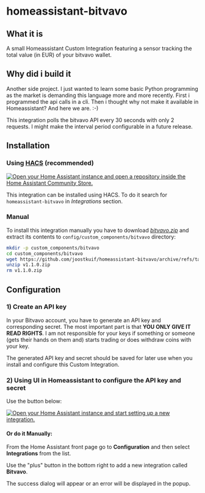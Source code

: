 # homeassistant-bitvavo

## What it is
A small Homeassistant Custom Integration featuring a sensor tracking the total value (in EUR) of your bitvavo wallet.

## Why did i build it
Another side project. I just wanted to learn some basic Python programming as the market is demanding this language more and more recently. First i programmed the api calls in a cli. Then i thought why not make it available in Homeassistant? And here we are. :-)

This integration polls the bitvavo API every 30 seconds with only 2 requests. I might make the interval period configurable in a future release.

## Installation

### Using [HACS](https://hacs.xyz/) (recommended)

[![Open your Home Assistant instance and open a repository inside the Home Assistant Community Store.](https://my.home-assistant.io/badges/hacs_repository.svg)](https://my.home-assistant.io/redirect/hacs_repository/?owner=joostkuif&repository=homeassistant-bitvavo&category=Integration)

This integration can be installed using HACS.
To do it search for `homeassistant-bitvavo` in *Integrations* section.

### Manual

To install this integration manually you have to download [*bitvavo.zip*](https://github.com/joostkuif/homeassistant-bitvavo/archive/refs/tags/v1.1.0.zip) and extract its contents to `config/custom_components/bitvavo` directory:
```bash
mkdir -p custom_components/bitvavo
cd custom_components/bitvavo
wget https://github.com/joostkuif/homeassistant-bitvavo/archive/refs/tags/v1.1.0.zip
unzip v1.1.0.zip
rm v1.1.0.zip
```

## Configuration

### 1) Create an API key
In your Bitvavo account, you have to generate an API key and corresponding secret. The most important part is that
<b>YOU ONLY GIVE IT READ RIGHTS</b>.
I am not responsible for your keys if something or someone (gets their hands on them and) starts trading or does withdraw coins with your key.

The generated API key and secret should be saved for later use when you install and configure this Custom Integration.

### 2) Using UI in Homeassistant to configure the API key and secret

Use the button below:

[![Open your Home Assistant instance and start setting up a new integration.](https://my.home-assistant.io/badges/config_flow_start.svg)](https://my.home-assistant.io/redirect/config_flow_start/?domain=bitvavo)

#### Or do it Manually:

From the Home Assistant front page go to **Configuration** and then select **Integrations** from the list.

Use the "plus" button in the bottom right to add a new integration called **Bitvavo**.

The success dialog will appear or an error will be displayed in the popup.

